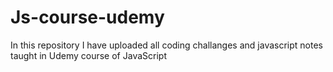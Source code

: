 # Js-course-udemy

In this repository I have uploaded all coding challanges and javascript notes taught in Udemy course of JavaScript

